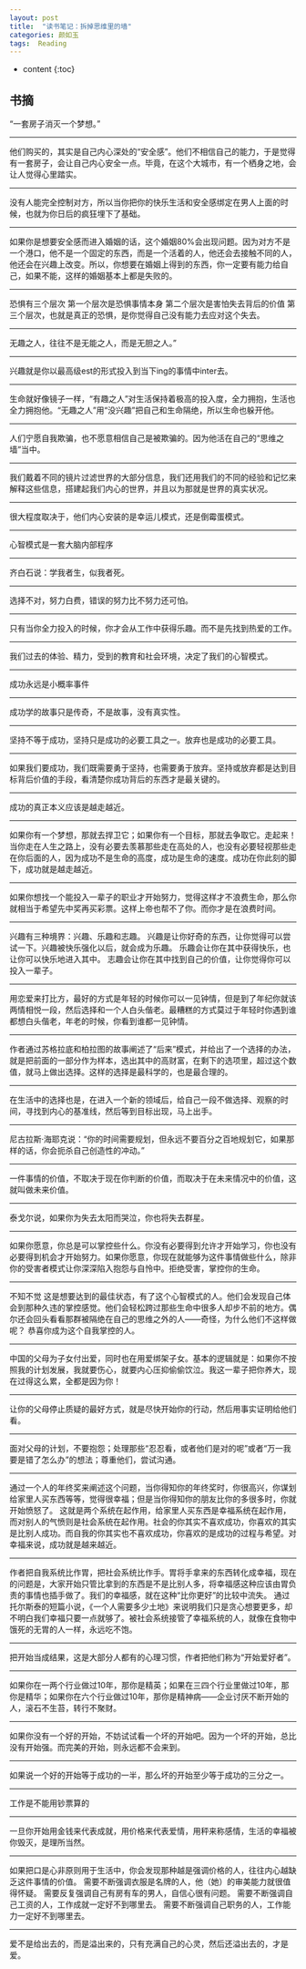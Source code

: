 ```yaml
---
layout: post
title:  "读书笔记：拆掉思维里的墙"
categories: 颜如玉
tags:  Reading
---
```


* content
{:toc}

## 书摘

“一套房子消灭一个梦想。”




******

他们购买的，其实是自己内心深处的“安全感”。他们不相信自己的能力，于是觉得有一套房子，会让自己内心安全一点。毕竟，在这个大城市，有一个栖身之地，会让人觉得心里踏实。

******

没有人能完全控制对方，所以当你把你的快乐生活和安全感绑定在男人上面的时候，也就为你日后的疯狂埋下了基础。

******

如果你是想要安全感而进入婚姻的话，这个婚姻80%会出现问题。因为对方不是一个港口，他不是一个固定的东西，而是一个活着的人，他还会去接触不同的人，他还会在兴趣上改变。所以，你想要在婚姻上得到的东西，你一定要有能力给自己，如果不能，这样的婚姻基本上都是失败的。

******

恐惧有三个层次 第一个层次是恐惧事情本身 第二个层次是害怕失去背后的价值 第三个层次，也就是真正的恐惧，是你觉得自己没有能力去应对这个失去。

******

无趣之人，往往不是无能之人，而是无胆之人。”

******

兴趣就是你以最高级est的形式投入到当下ing的事情中inter去。

******

生命就好像镜子一样，“有趣之人”对生活保持着极高的投入度，全力拥抱，生活也全力拥抱他。“无趣之人”用“没兴趣”把自己和生命隔绝，所以生命也躲开他。

******

人们宁愿自我欺骗，也不愿意相信自己是被欺骗的。因为他活在自己的“思维之墙”当中。

******

我们戴着不同的镜片过滤世界的大部分信息，我们还用我们的不同的经验和记忆来解释这些信息，搭建起我们内心的世界，并且以为那就是世界的真实状况。

******

很大程度取决于，他们内心安装的是幸运儿模式，还是倒霉蛋模式。

******

心智模式是一套大脑内部程序

******

齐白石说：学我者生，似我者死。

******

选择不对，努力白费，错误的努力比不努力还可怕。

******

只有当你全力投入的时候，你才会从工作中获得乐趣。而不是先找到热爱的工作。

******

我们过去的体验、精力，受到的教育和社会环境，决定了我们的心智模式。

******

成功永远是小概率事件

******

成功学的故事只是传奇，不是故事，没有真实性。

******

坚持不等于成功，坚持只是成功的必要工具之一。放弃也是成功的必要工具。

******

如果我们要成功，我们既需要勇于坚持，也需要勇于放弃。坚持或放弃都是达到目标背后价值的手段，看清楚你成功背后的东西才是最关键的。

******

成功的真正本义应该是越走越近。

******

如果你有一个梦想，那就去捍卫它；如果你有一个目标，那就去争取它。走起来！当你走在人生之路上，没有必要去羡慕那些走在高处的人，也没有必要轻视那些走在你后面的人，因为成功不是生命的高度，成功是生命的速度。成功在你此刻的脚下，成功就是越走越近。

******

如果你想找一个能投入一辈子的职业才开始努力，觉得这样才不浪费生命，那么你就相当于希望先中奖再买彩票。这样上帝也帮不了你。而你才是在浪费时间。

******

兴趣有三种境界：兴趣、乐趣和志趣。 兴趣是让你好奇的东西，让你觉得可以尝试一下。兴趣被快乐强化以后，就会成为乐趣。 乐趣会让你在其中获得快乐，也让你可以快乐地进入其中。 志趣会让你在其中找到自己的价值，让你觉得你可以投入一辈子。

******

用恋爱来打比方，最好的方式是年轻的时候你可以一见钟情，但是到了年纪你就该两情相悦一段，然后选择和一个人白头偕老。最糟糕的方式莫过于年轻时你遇到谁都想白头偕老，年老的时候，你看到谁都一见钟情。

******

作者通过苏格拉底和柏拉图的故事阐述了“后来”模式，并给出了一个选择的办法，就是把前面的一部分作为样本，选出其中的高财富，在剩下的选项里，超过这个数值，就马上做出选择。这样的选择是最科学的，也是最合理的。

******

在生活中的选择也是，在进入一个新的领域后，给自己一段不做选择、观察的时间，寻找到内心的基准线，然后等到目标出现，马上出手。

******

尼古拉斯·海耶克说：“你的时间需要规划，但永远不要百分之百地规划它，如果那样的话，你会扼杀自己创造性的冲动。”

******

一件事情的价值，不取决于现在你判断的价值，而取决于在未来情况中的价值，这就叫做未来价值。

******

泰戈尔说，如果你为失去太阳而哭泣，你也将失去群星。

******

如果你愿意，你总是可以掌控些什么。你没有必要得到允许才开始学习，你也没有必要得到机会才开始努力。如果你愿意，你现在就能够为这件事情做些什么，除非你的受害者模式让你深深陷入抱怨与自怜中。拒绝受害，掌控你的生命。

******

不知不觉 这是想要达到的最佳状态，有了这个心智模式的人。他们会发现自己体会到那种久违的掌控感觉。他们会轻松跨过那些生命中很多人却步不前的地方。偶尔还会回头看看那群被隔绝在自己的思维之外的人——奇怪，为什么他们不这样做呢？ 恭喜你成为这个自我掌控的人。

******

中国的父母为子女付出爱，同时也在用爱绑架子女。基本的逻辑就是：如果你不按照我的计划发展，我就要伤心，就要内心压抑偷偷饮泣。我这一辈子把你养大，现在过得这么累，全都是因为你！

******

让你的父母停止质疑的最好方式，就是尽快开始你的行动，然后用事实证明给他们看。

******

面对父母的计划，不要抱怨；处理那些“忍忍看，或者他们是对的呢”或者“万一我要是错了怎么办”的想法；尊重他们，尝试沟通。

******

通过一个人的年终奖来阐述这个问题，当你得知你的年终奖时，你很高兴，你谋划给家里人买东西等等，觉得很幸福；但是当你得知你的朋友比你的多很多时，你就开始愤怒了。 这就是两个系统在起作用，给家里人买东西是幸福系统在起作用，而对别人的气愤则是社会系统在起作用。社会的你其实不喜欢成功，你喜欢的其实是比别人成功。而自我的你其实也不喜欢成功，你喜欢的是成功的过程与希望。对幸福来说，成功就是越来越近。

******

作者把自我系统比作胃，把社会系统比作手。胃将手拿来的东西转化成幸福，现在的问题是，大家开始只管比拿到的东西是不是比别人多，将幸福感这种应该由胃负责的事情也插手做了。我们的幸福感，就在这种“比你更好”的比较中流失。 通过托尔斯泰的短篇小说，《一个人需要多少土地》来说明我们只是贪心想要更多，却不明白我们幸福只要一点就够了。被社会系统接管了幸福系统的人，就像在食物中饿死的无胃的人一样，永远吃不饱。

******

把开始当成结果，这是大部分人都有的心理习惯，作者把他们称为“开始爱好者”。

******

如果你在一两个行业做过10年，那你是精英；如果在三四个行业里做过10年，那你是精华；如果你在六个行业做过10年，那你是精神病——企业讨厌不断开始的人，滚石不生苔，转行不聚财。

******

如果你没有一个好的开始，不妨试试看一个坏的开始吧。因为一个坏的开始，总比没有开始强。而完美的开始，则永远都不会来到。

******

如果说一个好的开始等于成功的一半，那么坏的开始至少等于成功的三分之一。

******

工作是不能用钞票算的

******

一旦你开始用金钱来代表成就，用价格来代表爱情，用秤来称感情，生活的幸福被你毁灭，是理所当然。

******

如果把口是心非原则用于生活中，你会发现那种越是强调价格的人，往往内心越缺乏这件事情的价值。 需要不断强调衣服是名牌的人，他（她）的审美能力就很值得怀疑。 需要反复强调自己有房有车的男人，自信心很有问题。 需要不断强调自己工资的人，工作成就一定好不到哪里去。 需要不断强调自己职务的人，工作能力一定好不到哪里去。

******

爱不是给出去的，而是溢出来的，只有充满自己的心灵，然后还溢出去的，才是爱。
